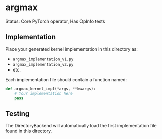 # argmax

Status: Core PyTorch operator, Has OpInfo tests

## Implementation

Place your generated kernel implementation in this directory as:
- `argmax_implementation_v1.py`
- `argmax_implementation_v2.py`
- etc.

Each implementation file should contain a function named:
```python
def argmax_kernel_impl(*args, **kwargs):
    # Your implementation here
    pass
```

## Testing

The DirectoryBackend will automatically load the first implementation file found in this directory.
